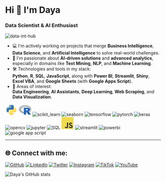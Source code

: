 

# Hi 👋 I'm Daya
### Data Scientist & AI Enthusiast

<p align="left"> <img src="https://komarev.com/ghpvc/?username=data-int-hub" alt="data-int-hub" /> </p>

- 💻 I'm actively working on projects that merge **Business Intelligence**, **Data Science**, and **Artificial Intelligence** to solve real-world challenges.
- 🧠 I'm passionate about **AI-driven solutions** and **advanced analytics**, especially in domains like **Text Mining**, **NLP**, and **Machine Learning**.
- 🛠️ Technologies and tools in my stack:  
   **Python**, **R**, **SQL**, **JavaScript**, along with **Power BI**, **Streamlit**, **Shiny**, **Excel VBA**, and **Google Sheets** (with **Google Apps Script**).  
- 🌟 Areas of interest:  
   **Data Engineering**, **AI Assistants**, **Deep Learning**, **Web Scraping**, and **Data Visualization**.

<p align="left">
   <img src="https://raw.githubusercontent.com/devicons/devicon/master/icons/python/python-original.svg" alt="python" width="40" height="40"/> 
   <img src="https://raw.githubusercontent.com/devicons/devicon/master/icons/r/r-original.svg" alt="r" width="40" height="40"/> 
   <img src="https://upload.wikimedia.org/wikipedia/commons/0/05/Scikit_learn_logo_small.svg" alt="scikit_learn" width="40" height="40"/> 
   <img src="https://seaborn.pydata.org/_images/logo-mark-lightbg.svg" alt="seaborn" width="40" height="40"/>
   <img src="https://www.vectorlogo.zone/logos/tensorflow/tensorflow-icon.svg" alt="tensorflow" width="40" height="40"/>
   <img src="https://www.vectorlogo.zone/logos/pytorch/pytorch-icon.svg" alt="pytorch" width="40" height="40"/>
   <img src="https://upload.wikimedia.org/wikipedia/commons/a/ae/Keras_logo.svg" alt="keras" width="40" height="40"/>
   <img src="https://www.vectorlogo.zone/logos/opencv/opencv-icon.svg" alt="opencv" width="40" height="40"/>
   <img src="https://www.vectorlogo.zone/logos/jupyter/jupyter-icon.svg" alt="jupyter" width="40" height="40"/>
   <img src="https://www.vectorlogo.zone/logos/mysql/mysql-official.svg" alt="SQL" width="40" height="40"/> 
   <img src="https://raw.githubusercontent.com/devicons/devicon/master/icons/javascript/javascript-original.svg" alt="javascript" width="40" height="40"/> 
   <img src="https://streamlit.io/images/brand/streamlit-logo-secondary-colormark-darktext.png" alt="streamlit" width="40" height="40"/>
   <img src="https://www.vectorlogo.zone/logos/powerbi/powerbi-icon.svg" alt="powerbi" width="40" height="40"/>
   <img src="https://www.vectorlogo.zone/logos/google_appscript/google_appscript-icon.svg" alt="google app script" width="40" height="40"/>
</p>

---

## 🌐 Connect with me:
[![GitHub](https://img.shields.io/badge/GitHub-Profile-informational?style=for-the-badge&logo=github&logoColor=white&color=blue)](https://github.com/data-int-hub)
[![LinkedIn](https://img.shields.io/badge/LinkedIn-Profile-informational?style=for-the-badge&logo=linkedin&logoColor=white&color=blue)](https://www.linkedin.com/in/dayasylla/)
[![Twitter](https://img.shields.io/badge/Twitter-Follow-informational?style=for-the-badge&logo=twitter&logoColor=white&color=1DA1F2)](https://x.com/BrainYadzo/followers)
[![Instagram](https://img.shields.io/badge/Instagram-Connect-informational?style=for-the-badge&logo=instagram&logoColor=white&color=C13584)](https://www.instagram.com/dayalabtech/)
[![TikTok](https://img.shields.io/badge/TikTok-Connect-informational?style=for-the-badge&logo=tiktok&logoColor=white&color=FF0050)](https://www.tiktok.com/@smdlabtech)
[![YouTube](https://img.shields.io/badge/YouTube-Subscribe-informational?style=for-the-badge&logo=youtube&logoColor=white&color=FF0000)](https://www.youtube.com/channel/UCvC9Fh--HrJ2pV0vEq6gj5Q)

![Daya's GitHub stats](https://github-readme-stats.vercel.app/api?username=data-int-hub&theme=nightowl&show_icons=true)
